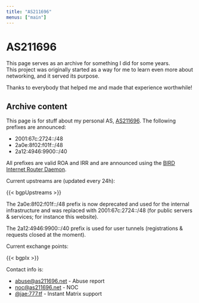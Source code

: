 ```yaml
---
title: "AS211696"
menus: ["main"]
---
```


# AS211696

This page serves as an archive for something I did for some years.  
This project was originally started as a way for me to learn even more about networking, and it served its purpose.

Thanks to everybody that helped me and made that experience worthwhile!

## Archive content

This page is for stuff about my personal AS, [AS211696](https://www.peeringdb.com/asn/211696). The following prefixes are announced:

 - 2001:67c:2724::/48
 - 2a0e:8f02:f01f::/48
 - 2a12:4946:9900::/40

All prefixes are valid ROA and IRR and are announced using the [BIRD Internet Router Daemon](https://bird.network.cz/).

Current upstreams are (updated every 24h):

{{< bgpUpstreams >}}

The <span class="il">2a0e:8f02:f01f::/48</span> prefix is now deprecated and used for the internal infrastructure and was replaced with <span class="il">2001:67c:2724::/48</span> (for public servers & services; for instance this website).

The <span class="il">2a12:4946:9900::/40</span> prefix is used for user tunnels (registrations & requests closed at the moment).

Current exchange points:

{{< bgpIx >}}

Contact info is:

 - [abuse@as211696.net](mailto:abuse@as211696.net) - Abuse report
 - [noc@as211696.net](noc@as211696.net) - NOC
 - [@jae:777.tf](matrix:u/jae:777.tf) - Instant Matrix support
